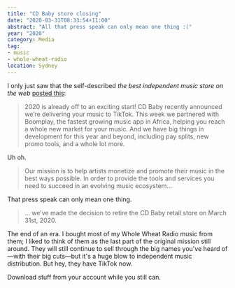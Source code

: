 ```yaml
---
title: "CD Baby store closing"
date: "2020-03-31T08:33:54+11:00"
abstract: "All that press speak can only mean one thing :("
year: "2020"
category: Media
tag:
- music
- whole-wheat-radio
location: Sydney
---
```

I only just saw that the self-described *the best independent music store on the web* [posted this](https://diymusician.cdbaby.com/business/the-music-business-is-evolving-and-were-evolving-with-it/):

> 2020 is already off to an exciting start! CD Baby recently announced we’re delivering your music to TikTok. This week we partnered with Boomplay, the fastest growing music app in Africa, helping you reach a whole new market for your music. And we have big things in development for this year and beyond, including pay splits, new promo tools, and a whole lot more.

Uh oh.

> Our mission is to help artists monetize and promote their music in the best ways possible. In order to provide the tools and services you need to succeed in an evolving music ecosystem...

That press speak can only mean one thing.

> ... we’ve made the decision to retire the CD Baby retail store on March 31st, 2020.

The end of an era. I bought most of my Whole Wheat Radio music from them; I liked to think of them as the last part of the original mission still around. They will still continue to sell through the big names you've heard of&mdash;with their big cuts&mdash;but it's a huge blow to independent music distribution. But hey, they have TikTok now.

Download stuff from your account while you still can.

